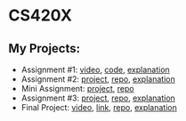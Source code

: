 # CS420X
## My Projects:
- Assignment #1: [video](https://youtu.be/KFOQOLvCvTM), [code](https://github.com/evelyntrvn/CS420X_A1/blob/main/A1%20Code), [explanation](https://github.com/evelyntrvn/CS420X_A1/blob/main/README.md)
- Assignment #2: [project](https://evelyntrvn.github.io/CS420X_A2/), [repo](https://github.com/evelyntrvn/CS420X_A2), [explanation](https://github.com/evelyntrvn/CS420X_A2/blob/main/README.md)
- Mini Assignment: [project](https://evelyntrvn.github.io/CS420X-Mini-Assignment/), [repo](https://github.com/evelyntrvn/CS420X-Mini-Assignment)
- Assignment #3: [project](https://evelyntrvn.github.io/CS420X-A3/), [repo](https://github.com/evelyntrvn/CS420X-A3), [explanation](https://github.com/evelyntrvn/CS420X-A3/blob/main/README.md)
- Final Project: [video](https://youtu.be/Z5hxwZ-ZOMU), [link](https://evelyntrvn.github.io/CS420X-Final/), [repo](https://github.com/evelyntrvn/CS420X-Final), [explanation](https://github.com/evelyntrvn/CS420X-Final/blob/main/README.md)
